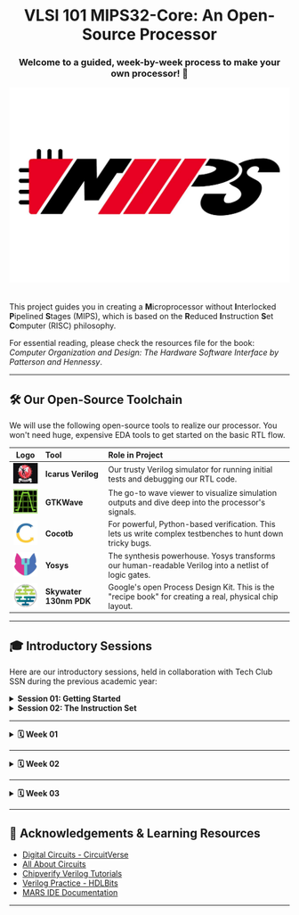 <h1 align="center"> VLSI 101 MIPS32-Core: An Open-Source Processor </h1>

<h3 align="center"> Welcome to a guided, week-by-week process to make your own processor! 🦾 </h3>

<div align="center"><img src="./media/MIPS32-Logo.jpeg" width="600"></div><br>


This project guides you in creating a **M**icroprocessor without **I**nterlocked **P**ipelined **S**tages (MIPS), which is based on the **R**educed **I**nstruction **S**et **C**omputer (RISC) philosophy.

For essential reading, please check the resources file for the book: *Computer Organization and Design: The Hardware Software Interface by Patterson and Hennessy*.

---

## 🛠️ Our Open-Source Toolchain

We will use the following open-source tools to realize our processor. You won't need huge, expensive EDA tools to get started on the basic RTL flow.

| **Logo** | **Tool** | **Role in Project** |
| :--: | :--- | :--- |
| <a href="https://github.com/steveicarus/iverilog"><img src="./media/icarus-verilog-logo.png" width="60" alt="Icarus Verilog"></a> | **Icarus Verilog** | Our trusty Verilog simulator for running initial tests and debugging our RTL code. |
| <a href="https://github.com/gtkwave/gtkwave"><img src="./media/gtkwave-logo.jpeg" width="50" alt="GTKWave"></a> | **GTKWave** | The go-to wave viewer to visualize simulation outputs and dive deep into the processor's signals. |
| <a href="https://github.com/cocotb/cocotb"><img src="./media/cocotb-logo.jpeg" width="50" alt="Cocotb"></a> | **Cocotb** | For powerful, Python-based verification. This lets us write complex testbenches to hunt down tricky bugs. |
| <a href="https://github.com/YosysHQ/yosys"><img src="./media/yosys-logo.webp" width="50" alt="Yosys"></a> | **Yosys** | The synthesis powerhouse. Yosys transforms our human-readable Verilog into a netlist of logic gates. |
| <a href="https://github.com/google/skywater-pdk"><img src="./media/skywater-pdk-logo.webp" width="50" alt="SkyWater PDK"></a> | **Skywater 130nm PDK** | Google's open Process Design Kit. This is the "recipe book" for creating a real, physical chip layout. |


---

## 🎓 Introductory Sessions

Here are our introductory sessions, held in collaboration with Tech Club SSN during the previous academic year:

<details>
<summary><b>Session 01: Getting Started</b></summary>
<br>

* New to the world of VLSI?
* New to Computer Architecture and Organization?
* Want to know what a processor is?

**Watch this: [1. Getting Started with MIPS](https://youtu.be/AupIYlntl3M?si=rqSnJue8oC1PJcy8)**

</details>

<details>
<summary><b>Session 02: The Instruction Set</b></summary>
<br>

* What is an Instruction?
* What is an Instruction Set?
* What is an Instruction Set Architecture (ISA)?

**Watch this: [2. Moving on with Instruction Set](https://www.youtube.com/watch?v=z86tduEf4AY)**

</details>

---

<details>
<summary><b> 🗓️ Week 01</b></summary>

## Diving Into MIPS Assembly

Before designing a processor, learning its assembly language provides great clarity for the design process later on.

### Tasks For This Week:

1.  **Explore available MIPS simulators online.** Here are a few to get you started:
    * [MIPS Assembler - CS Field Guide](https://www.csfieldguide.org.nz/en/interactives/mips-assembler/)
    * [MIPS Simulator - CS Field Guide](https://www.csfieldguide.org.nz/en/interactives/mips-simulator/)
    * [NTU MIPS 101](https://www3.ntu.edu.sg/home/smitha/fyp_gerald/rDatapath.html)
    * *Please do not hesitate to explore more!*

2.  **Install [MARS](https://dpetersanderson.github.io/index.html)**, a lightweight IDE for programming in MIPS assembly, in line with Patterson and Hennessy's book.

3.  **Ensure you have the latest Java version running** (OpenJDK version 21.0.8 works fine for us).

4.  **Write the following MIPS assembly programs** by referring to the Patterson book (using the base instruction set):
    * Program to compute permutation.
    * Program to compute Greatest Common Factor (GCF).

5.  **Share your doubts and results** in our [MOSphere WhatsApp Group](https://chat.whatsapp.com/Clk8CyQMsujF3XALakg2Ik). Please include your name and a link to your GitHub repo when sharing results.

---

### Working With MARS IDE:

1.  **Start up window** you shall find yourself in

| Linux terminal or WSL | Start up window |
|:---------------:|:---------------:
| <img src="./media/terminal-mars.png" width="400"> | <img src="./media/startup-mars.png" width="400"> |
| *Run this command to run your java executable* | *Startup page you'll come across* |

2.  **Create a new file or open an asm file** check the options under file to choose it accordingly

| File options |
|:---------------:|
| <img src="./media/file-mars.png" width="800"> |
| *File options you'll come across* |

3. **Here's a demo program** you can use

> Sum of first 100 natural numbers

```asm
    addi $a0, $a0, 100           // Initiating register $a0 to 100
    add $t0, $zero, $zero        // Initiating register $t0 to 0 for accumulating the sum
    LOOP: add $t0, $t0, $a0      // Looping and accumulating while decrementing $a0 by 1 until $a0 becomes 0
    addi $a0, $a0, -1
    bne $a0, $zero, LOOP
```

| Demo program |
|:---------------:|
| <img src="./media/demo-program-mars.png" width="800"> |
| *Here's a demo program we used originally to test the datapath of R and I-type instructions* |

4. **Killer visualization** with MIPS X-Ray tool option
<br> <br> ***What is MIPS X-Ray you ask?***
 It's an interactive UI-element where you can visualize the datapath signal flow, disassembled code as well as binary codes for us to visualize and understand. You can run instruction by  instruction using the UI and observe the change in register and memory content.

| Tools option |
|:---------------:|
| <img src="./media/tools-option-mars.png" width="800"> |
| *Under the tools option select the MIPS X-Ray option* |

5. **MIPS X-Ray** UI will open up with the following dialog box, click on the top left icon to assemble the mips assembly code once you load or create an assembly file

| MIPS X-Ray |
|:---------------:|
| <img src="./media/UI-MARS-Xray-mars.png" width="800"> |
| *MIPS X-Ray gives you an interactive UI as follows* |

6. **Run the assembly code** instruction by instruction by clicking the icon next to the assemble icon, every click with execute one instruction

| Running assemble code |
|:---------------:|
| <img src="./media/run-mars.png" width="800"> |
| *Click the green play button on the left top for executing your program instruction by instruction* |

7. **Register File and Control Unit** can be lively viewed to observe the signal flow by clicking on them in the UI element accordingly

| Register file | Control unit |
|:---------------:|:---------------:
| <img src="./media/register-file-mars.png" width="400"> | <img src="./media/control-unit-mars.png" width="400"> |
| *Register file dialog box showing signal flow* | *Control unit dialog box showing signal flow* |

8. **Check For Solutions:** [Week 01](https://youtu.be/ZpVqjjkXr40)
<br> Got a better solution to share? Check our mips_assembly directory for existing solution, pull a PR and challenge our solution

</details>

---

<details>
<summary><b> 🗓️ Week 02</b></summary>

## Getting Started With The Datapath: R-Type

Hope y'all had fun exploring the Assembly Language for the MIPS architecture. Now it is time for us to start with th processor design.

Now, this week's task focuses on building the **hardware design** that can execute these instructions — starting with **R-type instructions**.


<div align="center"><img src="./media/design-datapath-meme.jpeg" width="400"><br><strong><em> * cough, cough based on true events :'')</em></strong></div>

### Tasks For This Week:

1. **Install Icarus Verilog**, Icarus Verilog is a popular open-source to compile HDLs like verilog, you can either get the latest version from their [official documentation](https://steveicarus.github.io/iverilog/usage/installation.html) or get a pre-packaged binary distribution like the one maintained by ubuntu, mentioned in this [medium blog](https://emkboruett.medium.com/installing-icarus-verilog-and-gtkwave-on-ubuntu-for-verilog-simulation-d6d31eee2096)

2. **Install GTKWave**, GTKWave is an open-source tool to visualize analog and digital signals, you can either refer to their [official documentation](https://gtkwave.github.io/gtkwave/) or install and set it up based on the [medium blog](https://emkboruett.medium.com/installing-icarus-verilog-and-gtkwave-on-ubuntu-for-verilog-simulation-d6d31eee2096) again

3. **Simple Implementation** of the MIPS processor, refer to **pgs. 251 to 258** from **Computer Organization book by Patterson and Hennessy** present in resources, start by building the verilog design files for all the base components for R-Type instruction execution. Read through **pgs. 118, 119, 120 and 121** to understand instruction types 

4. **Individually test** each of the components by writing a testbench and looking out for all possible testcases

5. **Create** a `result-<design>.txt` for all the designs of components where the text file consists of all the logs printed by the testbench using **$monitor** or save the waveform file using the gtkwave as a pdf for each design
   
6. **Check For Solutions:** [Week 02](https://youtu.be/G76seRPtboA)
<br> Got a better solution to share? Check our mips_assembly directory for existing solution, pull a PR and challenge our solution
---

### MIPS Core Elements:

To execute instructions, a MIPS processor uses a combination of key datapath components:

1. **Program Counter (PC)**  
- Holds the address of the current instruction.  
- Increments by 4 to move to the next instruction.

2. **Instruction Memory**  
- Stores the program instructions.  
- Fetches instruction using the address in the PC.

3. **Register File**  
- 32 registers, each 32 bits wide.  
- Provides 2 read ports and 1 write port for operand access.  
- Registers are identified by numbers from 0 to 31.

4. **ALU (Arithmetic Logic Unit)**  
- Performs all arithmetic and logical operations (e.g., `add`, `sub`, `and`).  
- Inputs: Two operands and a control signal.  
- Outputs: Result and a `Zero` flag (used in branching).

5. **ALU Control Unit**  
- Converts function code and ALUOp to a specific ALU control signal.  
- Ensures the ALU performs the correct operation for each instruction.

6. **Main Control Unit**  
- Takes opcode as input and generates control signals for the datapath.  
- Determines how data flows through the processor based on instruction type.

7. **Data Memory**  
- Used for `lw`, `sw`, etc.  

8. **Top Module (Datapath Integration)**  
- Connects all components to form the MIPS datapath.  
- Simulates instruction execution by coordinating control and data flow.

</details>

---

<details>
<summary><b> 🗓️ Week 03</b></summary>

## Moving On With The Datapath: R-Type

Hope y'all are doing good till now, we are to get started with desiging our R-Type datapath this week, lessgoo!

<div align="center"><img src="./media/charlie-explaining-meme.png" width="400"><br><strong><em> based on live events</em></strong></div>

### Tasks For This Week:

1. **Understanding Machine Language Decoding** for R-Type instructions. Refer pgs. 118, 119, 120 from the Comp Org book for this exercise following this.

2. **Decode the following** MIPS Assembly instructions into it's machine code:

```asm
add $t1, $t2, $t3
and $t1, $t4, $t5
slt $s1, $s2, $t0
sra $s1, $s2, 4
jr $t0
jalr $t0
```

3. **Upload** a text or a pdf file with the decoded machine code for the above according to MIPS R-Type instruction.

4. **Read** through the simple impementation given in the Comp Arch book pgs. 251 - 258 to understand the datapath, relate it with the machine decoding path, where your brain acted as the datapath and the control unit.

5. **Write a testbench** to test is for all R-Type instructions of the simple implementation, and upload a `result-top-module-rtype.txt` with your simulation results.

</details>

---

## 🙏 Acknowledgements & Learning Resources

* [Digital Circuits - CircuitVerse](https://learn.circuitverse.org/docs/binary-algebra/)
* [All About Circuits](https://www.allaboutcircuits.com/)
* [Chipverify Verilog Tutorials](https://www.chipverify.com/verilog/verilog-tutorial)
* [Verilog Practice - HDLBits](https://hdlbits.01xz.net/wiki/Main_Page)
* [MARS IDE Documentation](https://dpetersanderson.github.io/index.html)

---


